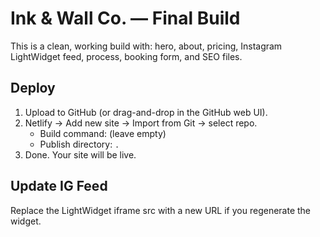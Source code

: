 # Ink & Wall Co. — Final Build

This is a clean, working build with: hero, about, pricing, Instagram LightWidget feed, process, booking form, and SEO files.

## Deploy
1) Upload to GitHub (or drag-and-drop in the GitHub web UI).
2) Netlify → Add new site → Import from Git → select repo.
   - Build command: (leave empty)
   - Publish directory: `.`
3) Done. Your site will be live.

## Update IG Feed
Replace the LightWidget iframe src with a new URL if you regenerate the widget.
